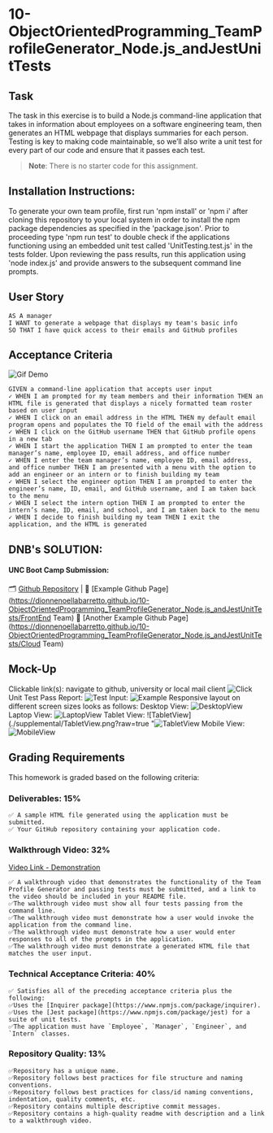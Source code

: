 # 10-ObjectOrientedProgramming_TeamProfileGenerator_Node.js_andJestUnitTests

## Task

The task in this exercise is to build a Node.js command-line application that takes in information about employees on a software engineering team, then generates an HTML webpage that displays summaries for each person. Testing is key to making code maintainable, so we’ll also write a unit test for every part of our code and ensure that it passes each test.

> **Note**: There is no starter code for this assignment.

## Installation Instructions: 
To generate your own team profile, first run 'npm install' or 'npm i' after cloning this repository to your local system in order to install the npm package dependencies as specified in the 'package.json'. Prior to proceeding type 'npm run test' to double check if the applications functioning using an embedded unit test called 'UnitTesting.test.js' in the tests folder. Upon reviewing the pass results, run this application using 'node index.js' and provide answers to the subsequent command line prompts. 

## User Story
```
AS A manager
I WANT to generate a webpage that displays my team's basic info
SO THAT I have quick access to their emails and GitHub profiles
```

## Acceptance Criteria
![Gif Demo](./supplemental/09-Professional_README_Node.js.gif)
```
GIVEN a command-line application that accepts user input
✓ WHEN I am prompted for my team members and their information THEN an HTML file is generated that displays a nicely formatted team roster based on user input
✓ WHEN I click on an email address in the HTML THEN my default email program opens and populates the TO field of the email with the address
✓ WHEN I click on the GitHub username THEN that GitHub profile opens in a new tab
✓ WHEN I start the application THEN I am prompted to enter the team manager’s name, employee ID, email address, and office number
✓ WHEN I enter the team manager’s name, employee ID, email address, and office number THEN I am presented with a menu with the option to add an engineer or an intern or to finish building my team
✓ WHEN I select the engineer option THEN I am prompted to enter the engineer’s name, ID, email, and GitHub username, and I am taken back to the menu
✓ WHEN I select the intern option THEN I am prompted to enter the intern’s name, ID, email, and school, and I am taken back to the menu
✓ WHEN I decide to finish building my team THEN I exit the application, and the HTML is generated
```

## DNB's SOLUTION:
#### UNC Boot Camp Submission: 
🗂️ [Github Repository](https://github.com/DionneNoellaBarretto/10-ObjectOrientedProgramming_TeamProfileGenerator_Node.js_andJestUnitTests) | 
📄 [Example Github Page](https://dionnenoellabarretto.github.io/10-ObjectOrientedProgramming_TeamProfileGenerator_Node.js_andJestUnitTests/FrontEnd Team)
📄 [Another Example Github Page](https://dionnenoellabarretto.github.io/10-ObjectOrientedProgramming_TeamProfileGenerator_Node.js_andJestUnitTests/Cloud Team)

## Mock-Up
Clickable link(s): navigate to github, university or local mail client
![Click](./supplemental/Click.png?raw=true "Click")
Unit Test Pass Report:
![Test](./supplemental/Test.png?raw=true "Test")
Input:
![Example](./supplemental/Example.png?raw=true "Example")
Responsive layout on different screen sizes looks as follows:
Desktop View:
![DesktopView](./supplemental/DesktopView.png?raw=true "DesktopView")
Laptop View:
![LaptopView](./supplemental/LaptopView.png?raw=true "LaptopView")
Tablet View:
![TabletView](./supplemental/TabletView.png?raw=true "![TabletView](./supplemental/TabletView.png?raw=true "DesktopView")
Mobile View:
![MobileView](./supplemental/MobileView.png?raw=true "MobileView")


## Grading Requirements

This homework is graded based on the following criteria: 

### Deliverables: 15%
```
✅ A sample HTML file generated using the application must be submitted.
✅ Your GitHub repository containing your application code.
```

### Walkthrough Video: 32%

[Video Link - Demonstration](https://drive.google.com/file/d/1C7WvMXyLlGElx_YSUi8Msw4BTJFCmUTU/view?usp=sharing)

```
✅ A walkthrough video that demonstrates the functionality of the Team Profile Generator and passing tests must be submitted, and a link to the video should be included in your README file.
✅The walkthrough video must show all four tests passing from the command line.
✅The walkthrough video must demonstrate how a user would invoke the application from the command line.
✅The walkthrough video must demonstrate how a user would enter responses to all of the prompts in the application.
✅The walkthrough video must demonstrate a generated HTML file that matches the user input.
```

### Technical Acceptance Criteria: 40%
```
✅ Satisfies all of the preceding acceptance criteria plus the following:
✅Uses the [Inquirer package](https://www.npmjs.com/package/inquirer).
✅Uses the [Jest package](https://www.npmjs.com/package/jest) for a suite of unit tests.
✅The application must have `Employee`, `Manager`, `Engineer`, and `Intern` classes.
```
### Repository Quality: 13%
```
✅Repository has a unique name.
✅Repository follows best practices for file structure and naming conventions.
✅Repository follows best practices for class/id naming conventions, indentation, quality comments, etc.
✅Repository contains multiple descriptive commit messages.
✅Repository contains a high-quality readme with description and a link to a walkthrough video.
```
